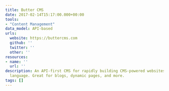 ```yaml
---
title: Butter CMS
date: 2017-02-14T15:17:00.000+00:00
tools:
- "Content Management"
data_model: API-based
urls:
  website: https://buttercms.com
  github: ''
  twitter: ''
  other: ''
resources:
- name: ''
  url: ''
description: An API-first CMS for rapidly building CMS-powered websites in any programming
  language. Great for blogs, dynamic pages, and more.
tags: []
---
```

